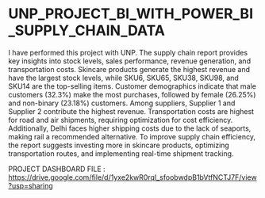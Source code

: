 # UNP_PROJECT_BI_WITH_POWER_BI_SUPPLY_CHAIN_DATA

I have performed this project with UNP. The supply chain report provides key insights into stock levels, sales performance, revenue generation, and transportation costs. Skincare products generate the highest revenue and have the largest stock levels, while SKU6, SKU65, SKU38, SKU98, and SKU14 are the top-selling items. Customer demographics indicate that male customers (32.3%) make the most purchases, followed by female (26.25%) and non-binary (23.18%) customers. Among suppliers, Supplier 1 and Supplier 2 contribute the highest revenue. Transportation costs are highest for road and air shipments, requiring optimization for cost efficiency. Additionally, Delhi faces higher shipping costs due to the lack of seaports, making rail a recommended alternative. To improve supply chain efficiency, the report suggests investing more in skincare products, optimizing transportation routes, and implementing real-time shipment tracking.

PROJECT DASHBOARD FILE  : https://drive.google.com/file/d/1yxe2kwR0rqI_sfoobwdpB1bVtfNCTJ7F/view?usp=sharing
